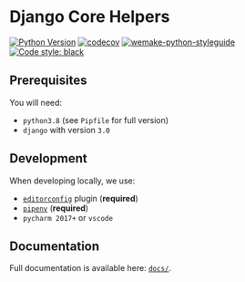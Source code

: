 # Django Core Helpers

[![Python Version](https://img.shields.io/badge/python-3.8-blue)](https://www.python.org/)
[![codecov](https://codecov.io/gh/onufrienkovi/django-core-helpers/branch/master/graph/badge.svg)](https://codecov.io/gh/onufrienkovi/django-core-helpers)
[![wemake-python-styleguide](https://img.shields.io/badge/style-wemake-000000.svg)](https://github.com/wemake-services/wemake-python-styleguide)
[![Code style: black](https://img.shields.io/badge/code%20style-black-000000.svg)](https://github.com/psf/black)

## Prerequisites

You will need:

- `python3.8` (see `Pipfile` for full version)
- `django` with version `3.0`


## Development

When developing locally, we use:

- [`editorconfig`](http://editorconfig.org/) plugin (**required**)
- [`pipenv`](https://github.com/pypa/pipenv) (**required**)
- `pycharm 2017+` or `vscode`


## Documentation

Full documentation is available here: [`docs/`](docs).
